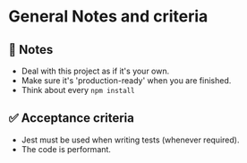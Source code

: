 # General Notes and criteria

## 📝 Notes

- Deal with this project as if it's your own.
- Make sure it's 'production-ready' when you are finished.
- Think about every `npm install`

## ✅ Acceptance criteria

- Jest must be used when writing tests (whenever required).
- The code is performant.
